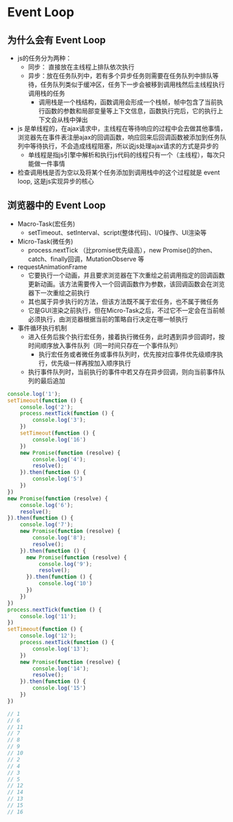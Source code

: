 # Event Loop

## 为什么会有 Event Loop

- js的任务分为两种：
  - 同步： 直接放在主线程上排队依次执行
  - 异步：放在任务队列中，若有多个异步任务则需要在任务队列中排队等待，任务队列类似于缓冲区，任务下一步会被移到调用栈然后主线程执行调用栈的任务
    - 调用栈是一个栈结构，函数调用会形成一个栈帧，帧中包含了当前执行函数的参数和局部变量等上下文信息，函数执行完后，它的执行上下文会从栈中弹出
- js 是单线程的，在ajax请求中，主线程在等待响应的过程中会去做其他事情，浏览器先在事件表注册ajax的回调函数，响应回来后回调函数被添加到任务队列中等待执行，不会造成线程阻塞，所以说js处理ajax请求的方式是异步的
  - 单线程是指js引擎中解析和执行js代码的线程只有一个（主线程），每次只能做一件事情
- 检查调用栈是否为空以及将某个任务添加到调用栈中的这个过程就是 event loop, 这是js实现异步的核心

## 浏览器中的 Event Loop

- Macro-Task(宏任务)
  - setTimeout、setInterval、script(整体代码)、I/O操作、UI渲染等
- Micro-Task(微任务)
  - process.nextTick （比promise优先级高），new Promise()的then、catch、finally回调，MutationObserve 等
- requestAnimationFrame
  - 它要执行一个动画，并且要求浏览器在下次重绘之前调用指定的回调函数更新动画。该方法需要传入一个回调函数作为参数，该回调函数会在浏览器下一次重绘之前执行
  - 其也属于异步执行的方法，但该方法既不属于宏任务，也不属于微任务
  - 它是GUI渲染之前执行，但在Micro-Task之后，不过它不一定会在当前帧必须执行，由浏览器根据当前的策略自行决定在哪一帧执行
- 事件循环执行机制
  - 进入任务后挨个执行宏任务，接着执行微任务，此时遇到异步回调时，按时间顺序放入事件队列（同一时间只存在一个事件队列）
    - 执行宏任务或者微任务或事件队列时，优先按对应事件优先级顺序执行，优先级一样再按加入顺序执行
  - 执行事件队列时，当前执行的事件中若又存在异步回调，则向当前事件队列的最后追加

```js
console.log('1');
setTimeout(function () {
    console.log('2');
    process.nextTick(function () {
        console.log('3');
    })
    setTimeout(function () {
        console.log('16')
    })
    new Promise(function (resolve) {
        console.log('4');
        resolve();
    }).then(function () {
        console.log('5')
    })
})
new Promise(function (resolve) {
    console.log('6');
    resolve();
}).then(function () {
    console.log('7');
    new Promise(function (resolve) {
        console.log('8');
        resolve();
    }).then(function () {
      new Promise(function (resolve) {
          console.log('9');
          resolve();
      }).then(function () {
          console.log('10')
      })
    })
})
process.nextTick(function () {
    console.log('11');
})
setTimeout(function () {
    console.log('12');
    process.nextTick(function () {
        console.log('13');
    })
    new Promise(function (resolve) {
        console.log('14');
        resolve();
    }).then(function () {
        console.log('15')
    })
})

// 1
// 6
// 11
// 7
// 8
// 9
// 10
// 2
// 4
// 3
// 5
// 12
// 14
// 13
// 15
// 16
```
